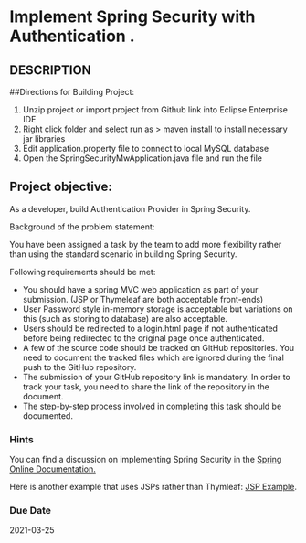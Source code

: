 # Implement Spring Security with Authentication .

## DESCRIPTION

##Directions for Building Project:
1.	Unzip project or import project from Github link into Eclipse Enterprise IDE 
2.	Right click folder and select run as > maven install to install necessary jar libraries 
3.	Edit application.property file to connect to local MySQL database
4.	Open the SpringSecurityMwApplication.java file and run the file


## Project objective: 

As a developer, build Authentication Provider in Spring Security.


Background of the problem statement: 

You have been assigned a task by the team to add more flexibility rather than using the standard scenario in building Spring Security.

Following requirements should be met: 

   * You should have a spring MVC web application as part of your submission. (JSP or Thymeleaf are both acceptable front-ends)
   * User Password style in-memory storage is acceptable but variations on this (such as storing to database) are also acceptable.
   * Users should be redirected to a login.html page if not authenticated before being redirected to the original page once authenticated.
   * A few of the source code should be tracked on GitHub repositories. You need to document the tracked  files which are ignored during the final push to the GitHub repository.
   * The submission of your GitHub repository link  is mandatory. In order to track your task, you need to share the link of the repository in the document. 
   * The step-by-step process involved in completing this task should be documented.


### Hints

You can find a discussion on implementing Spring Security in the [Spring Online Documentation.](https://spring.io/guides/gs/securing-web/)

Here is another example that uses JSPs rather than Thymleaf: [JSP Example](https://www.baeldung.com/spring-security-login).
 

### Due Date

2021-03-25

